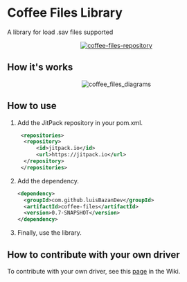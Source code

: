 # Coffee Files Library

A library for load .sav files supported

<div align="center">
 <a href="https://jitpack.io/#luisBazanDev/coffee-files">
  <img src="https://jitpack.io/v/luisBazanDev/coffee-files.svg" alt="coffee-files-repository">
 </a>
</div>

## How it's works

<div align="center">

![coffee_files_diagrams](https://github.com/luisBazanDev/coffee-files/assets/114754842/fe0d9534-2f9c-46f0-9250-665749d8980c)

</div>

## How to use

1. Add the JitPack repository in your pom.xml.

   ```xml
    <repositories>
     <repository>
         <id>jitpack.io</id>
         <url>https://jitpack.io</url>
     </repository>
    </repositories>
   ```

2. Add the dependency.

   ```xml
   <dependency>
     <groupId>com.github.luisBazanDev</groupId>
     <artifactId>coffee-files</artifactId>
     <version>0.7-SNAPSHOT</version>
   </dependency>
   ```

3. Finally, use the library.

## How to contribute with your own driver

To contribute with your own driver, see this
[page](https://github.com/luisBazanDev/coffee-files/wiki/Haciendo-mi-driver) in
the Wiki.
